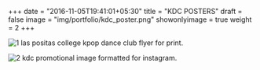 +++
date = "2016-11-05T19:41:01+05:30"
title = "KDC POSTERS"
draft = false
image = "img/portfolio/kdc_poster.png"
showonlyimage = true
weight = 2
+++

![1]
las positas college kpop dance club flyer for print.


![2]
kdc promotional image formatted for instagram.


[1]: /img/portfolio/kdc_poster.png
[2]: /img/portfolio/kdc_poster_ins.png
